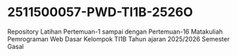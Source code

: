 # 2511500057-PWD-TI1B-2526O
Repository Latihan Pertemuan-1 sampai dengan Pertemuan-16 Matakuliah Pemrograman Web Dasar Kelompok TI1B Tahun ajaran 2025/2026 Semester Gasal 
